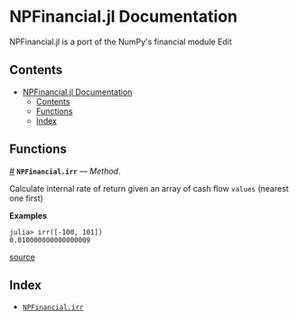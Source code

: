 
<a id='NPFinancial.jl-Documentation-1'></a>

# NPFinancial.jl Documentation


NPFinancial.jl is a port of the NumPy's financial module Edit


<a id='Contents-1'></a>

## Contents

- [NPFinancial.jl Documentation](index.md#NPFinancial.jl-Documentation-1)
    - [Contents](index.md#Contents-1)
    - [Functions](index.md#Functions-1)
    - [Index](index.md#Index-1)


<a id='Functions-1'></a>

## Functions

<a id='NPFinancial.irr-Tuple{Any}' href='#NPFinancial.irr-Tuple{Any}'>#</a>
**`NPFinancial.irr`** &mdash; *Method*.



Calculate internal rate of return given an array of cash flow `values`  (nearest one first)

**Examples**

```
julia> irr([-100, 101])
0.010000000000000009
```


<a target='_blank' href='https://github.com/tk3369/NPFinancial.jl/blob/405e22242ba477dc176d9e3cb592292c49229dcf/src/NPFinancial.jl#L206-L215' class='documenter-source'>source</a><br>


<a id='Index-1'></a>

## Index

- [`NPFinancial.irr`](index.md#NPFinancial.irr-Tuple{Any})


